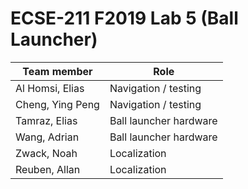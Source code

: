# ECSE-211 F2019 Lab 5 (Ball Launcher)

**Team member** | **Role**
---|---
Al Homsi, Elias | Navigation / testing
Cheng, Ying Peng | Navigation / testing
Tamraz, Elias | Ball launcher hardware
Wang, Adrian | Ball launcher hardware
Zwack, Noah | Localization
Reuben, Allan | Localization
